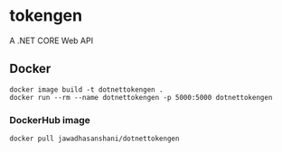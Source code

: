 # tokengen

A .NET CORE Web API



## Docker

`docker image build -t dotnettokengen .`    
`docker run --rm --name dotnettokengen -p 5000:5000 dotnettokengen`    


### DockerHub image

`docker pull jawadhasanshani/dotnettokengen`



